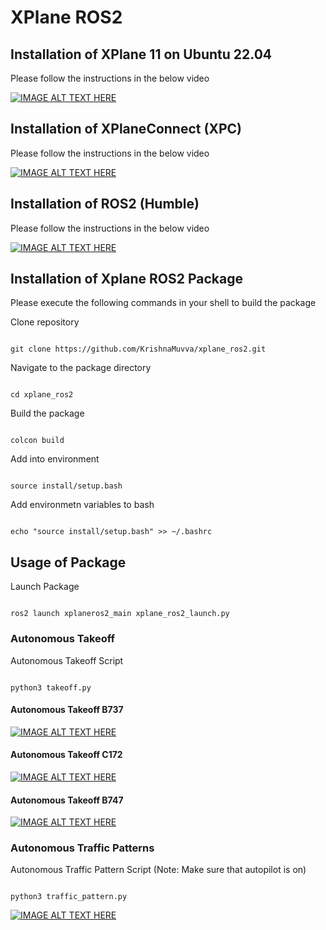 # XPlane ROS2

## Installation of XPlane 11 on Ubuntu 22.04

Please follow the instructions in the below video

[![IMAGE ALT TEXT HERE](https://img.youtube.com/vi/KZuP2PZzdxs/0.jpg)](https://www.youtube.com/watch?v=KZuP2PZzdxs)

## Installation of XPlaneConnect (XPC)

Please follow the instructions in the below video

[![IMAGE ALT TEXT HERE](https://img.youtube.com/vi/rUIpycqbXAk/0.jpg)](https://www.youtube.com/watch?v=rUIpycqbXAk)

## Installation of ROS2 (Humble)

Please follow the instructions in the below video

[![IMAGE ALT TEXT HERE](https://img.youtube.com/vi/y5N2Zcn-2Fs/0.jpg)](https://www.youtube.com/watch?v=y5N2Zcn-2Fs)


## Installation of Xplane ROS2 Package

Please execute the following commands in your shell to build the package

Clone repository

``` shell

git clone https://github.com/KrishnaMuvva/xplane_ros2.git

```

Navigate to the package directory

``` shell

cd xplane_ros2

```

Build the package

``` shell

colcon build

```

Add into environment

``` shell

source install/setup.bash

```


Add environmetn variables to bash

``` shell

echo "source install/setup.bash" >> ~/.bashrc

```


## Usage of Package

Launch Package

``` shell

ros2 launch xplaneros2_main xplane_ros2_launch.py

```

### Autonomous Takeoff

Autonomous Takeoff Script

``` shell

python3 takeoff.py

```

#### Autonomous Takeoff B737

[![IMAGE ALT TEXT HERE](https://img.youtube.com/vi/GQZEaKGTUPU/0.jpg)](https://www.youtube.com/watch?v=GQZEaKGTUPU)


#### Autonomous Takeoff C172

[![IMAGE ALT TEXT HERE](https://img.youtube.com/vi/FXIXJIdJc0w/0.jpg)](https://www.youtube.com/watch?v=FXIXJIdJc0w)

#### Autonomous Takeoff B747

[![IMAGE ALT TEXT HERE](https://img.youtube.com/vi/18DFC2xwiJM/0.jpg)](https://www.youtube.com/watch?v=18DFC2xwiJM)


### Autonomous Traffic Patterns

Autonomous Traffic Pattern Script (Note: Make sure that autopilot is on)

``` shell

python3 traffic_pattern.py

```

[![IMAGE ALT TEXT HERE](https://img.youtube.com/vi/6SplI0cyI7c/0.jpg)](https://www.youtube.com/watch?v=6SplI0cyI7c)
